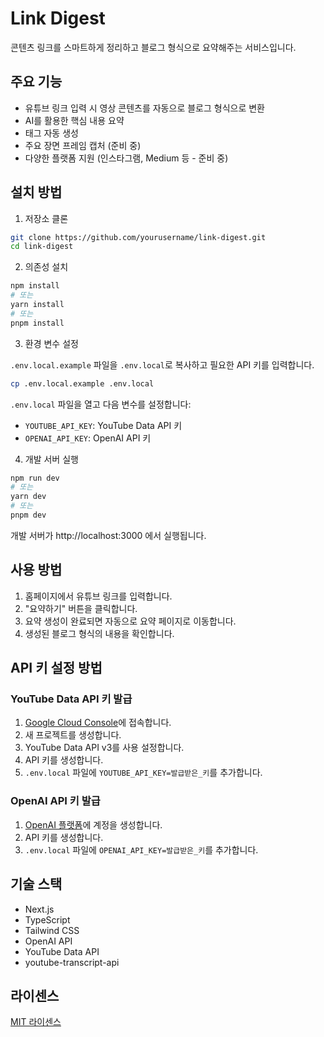 # Link Digest

콘텐츠 링크를 스마트하게 정리하고 블로그 형식으로 요약해주는 서비스입니다.

## 주요 기능

- 유튜브 링크 입력 시 영상 콘텐츠를 자동으로 블로그 형식으로 변환
- AI를 활용한 핵심 내용 요약
- 태그 자동 생성
- 주요 장면 프레임 캡처 (준비 중)
- 다양한 플랫폼 지원 (인스타그램, Medium 등 - 준비 중)

## 설치 방법

1. 저장소 클론

```bash
git clone https://github.com/yourusername/link-digest.git
cd link-digest
```

2. 의존성 설치

```bash
npm install
# 또는
yarn install
# 또는
pnpm install
```

3. 환경 변수 설정

`.env.local.example` 파일을 `.env.local`로 복사하고 필요한 API 키를 입력합니다.

```bash
cp .env.local.example .env.local
```

`.env.local` 파일을 열고 다음 변수를 설정합니다:

- `YOUTUBE_API_KEY`: YouTube Data API 키
- `OPENAI_API_KEY`: OpenAI API 키

4. 개발 서버 실행

```bash
npm run dev
# 또는
yarn dev
# 또는
pnpm dev
```

개발 서버가 http://localhost:3000 에서 실행됩니다.

## 사용 방법

1. 홈페이지에서 유튜브 링크를 입력합니다.
2. "요약하기" 버튼을 클릭합니다.
3. 요약 생성이 완료되면 자동으로 요약 페이지로 이동합니다.
4. 생성된 블로그 형식의 내용을 확인합니다.

## API 키 설정 방법

### YouTube Data API 키 발급

1. [Google Cloud Console](https://console.cloud.google.com/)에 접속합니다.
2. 새 프로젝트를 생성합니다.
3. YouTube Data API v3를 사용 설정합니다.
4. API 키를 생성합니다.
5. `.env.local` 파일에 `YOUTUBE_API_KEY=발급받은_키`를 추가합니다.

### OpenAI API 키 발급

1. [OpenAI 플랫폼](https://platform.openai.com/)에 계정을 생성합니다.
2. API 키를 생성합니다.
3. `.env.local` 파일에 `OPENAI_API_KEY=발급받은_키`를 추가합니다.

## 기술 스택

- Next.js
- TypeScript
- Tailwind CSS
- OpenAI API
- YouTube Data API
- youtube-transcript-api

## 라이센스

[MIT 라이센스](LICENSE)
